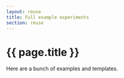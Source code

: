 ```yaml
---
layout: reuse
title: Full example experiments
section: reuse
---
```


# {{ page.title }}

Here are a bunch of examples and templates.
